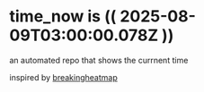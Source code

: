 # time_now is (( 2025-08-09T03:00:00.078Z ))

an automated repo that shows the currnent time

inspired by [breakingheatmap](https://github.com/breakingheatmap/breakingheatmap)